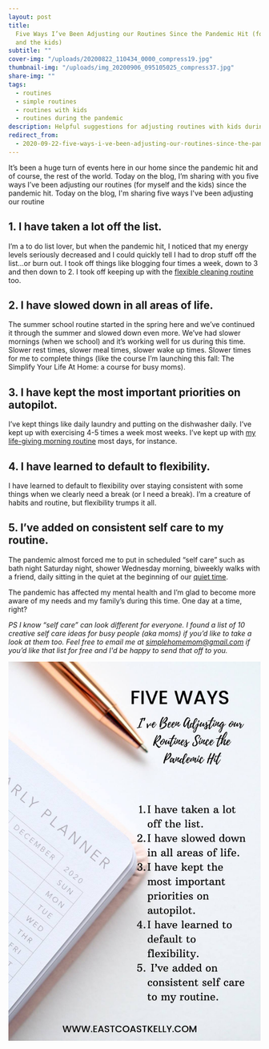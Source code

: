 ```yaml
---
layout: post
title:
  Five Ways I’ve Been Adjusting our Routines Since the Pandemic Hit (for myself
  and the kids)
subtitle: ""
cover-img: "/uploads/20200822_110434_0000_compress19.jpg"
thumbnail-img: "/uploads/img_20200906_095105025_compress37.jpg"
share-img: ""
tags:
  - routines
  - simple routines
  - routines with kids
  - routines during the pandemic
description: Helpful suggestions for adjusting routines with kids during the pandemic.
redirect_from:
  - 2020-09-22-five-ways-i-ve-been-adjusting-our-routines-since-the-pandemic-hit
---
```


It’s been a huge turn of events here in our home since the pandemic hit and of course, the rest of the world. Today on the blog, I’m sharing with you five ways I’ve been adjusting our routines (for myself and the kids) since the pandemic hit. Today on the blog, I'm sharing five ways I've been adjusting our routine

## 1. I have taken a lot off the list.

I’m a to do list lover, but when the pandemic hit, I noticed that my energy levels seriously decreased and I could quickly tell I had to drop stuff off the list…or burn out. I took off things like blogging four times a week, down to 3 and then down to 2. I took off keeping up with the [flexible cleaning routine](https://www.eastcoastkelly.com/2020-08-16-sample-blog-post-copy/) too.

## 2. I have slowed down in all areas of life.

The summer school routine started in the spring here and we’ve continued it through the summer and slowed down even more. We’ve had slower mornings (when we school) and it’s working well for us during this time. Slower rest times, slower meal times, slower wake up times. Slower times for me to complete things (like the course I’m launching this fall: The Simplify Your Life At Home: a course for busy moms).

## 3. I have kept the most important priorities on autopilot.

I’ve kept things like daily laundry and putting on the dishwasher daily. I’ve kept up with exercising 4-5 times a week most weeks. I’ve kept up with [my life-giving morning routine](https://www.eastcoastkelly.com/2020-08-27-how-to-have-a-morning-routine-with-children-around/) most days, for instance.

## 4. I have learned to default to flexibility.

I have learned to default to flexibility over staying consistent with some things when we clearly need a break (or I need a break). I’m a creature of habits and routine, but flexibility trumps it all.

## 5. I’ve added on consistent self care to my routine.

The pandemic almost forced me to put in scheduled “self care” such as bath night Saturday night, shower Wednesday morning, biweekly walks with a friend, daily sitting in the quiet at the beginning of our [quiet time](https://www.eastcoastkelly.com/2020-08-29-how-to-have-quiet-time-with-kids/).

The pandemic has affected my mental health and I’m glad to become more aware of my needs and my family’s during this time. One day at a time, right?

_PS I know “self care” can look different for everyone. I found a list of 10 creative self care ideas for busy people (aka moms) if you’d like to take a look at them too. Feel free to email me at_ [_simplehomemom@gmail.com_](mailto:simplehomemom@gmail.com) _if you’d like that list for free and I'd be happy to send that off to you._

![An overview of the five tips. ](/uploads/five-ways-i-ve-been-adjusting-our-routines-since-the-pandemic-hit-1-_compress11.jpg "Pandemicroutine")
